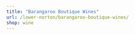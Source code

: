 ```yaml
---
title: "Barangaroo Boutique Wines"
url: /lower-norton/barangaroo-boutique-wines/
shop: wine
---
```

